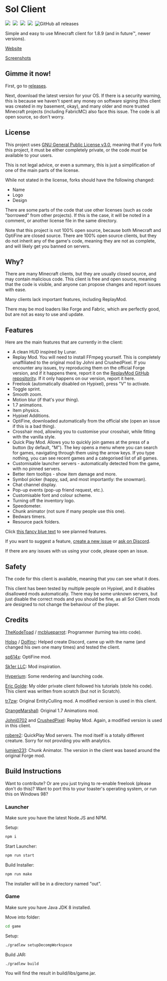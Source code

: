 # Sol Client


<a href="https://github.com/Sol-Client/Client/actions/workflows/build.yml"><img src="https://img.shields.io/github/workflow/status/Sol-Client/Client/build?style=for-the-badge&logo=github&logoColor=white"/></a>&nbsp;
<img src="https://img.shields.io/static/v1?label=you%20didn%27t&message=ask%20for%20this&color=blue&style=for-the-badge"/>&nbsp;
<img src="https://img.shields.io/static/v1?label=minecraft&message=1.8.9&color=brightgreen&style=for-the-badge"/>&nbsp;
<a href="https://discord.gg/QFDGDhcFqu"><img src="https://img.shields.io/discord/886561982872977408?color=5662F6&label=discord&logo=discord&logoColor=white&style=for-the-badge"/></a>&nbsp;
![GitHub all releases](https://img.shields.io/github/downloads/Sol-Client/Client/total?label=Downloads&style=for-the-badge)&nbsp;

Simple and easy to use Minecraft client for 1.8.9 (and in future™, newer versions).

[Website](https://sol-client.github.io/)

[Screenshots](assets/screenshots/README.md)

## Gimme it now!
First, go to [releases](https://github.com/Sol-Client/Client/releases).

Next, download the latest version for your OS. If there is a security warning, this is because we haven't spent any money on software signing (this client was created in my basement, okay), and many older and more trusted Minecraft projects (including FabricMC) also face this issue. The code is all open source, so don't worry.

## License
This project uses [GNU General Public License v3.0](LICENSE), meaning that if you fork this project, it must be either completely private, or the code *must* be available to your users.

This is not legal advice, or even a summary, this is just a simplification of one of the main parts of the license.

While not stated in the license, forks should have the following changed:
- Name
- Logo
- Design

There are some parts of the code that use other licenses (such as code "borrowed" from other projects). If this is the case, it will be noted in a comment, or another license file in the same directory.

Note that this project is not 100% open source, because both Minecraft and OptiFine are closed source. There are 100% open source clients, but they do not inherit any of the game's code, meaning they are not as complete, and will likely get you banned on servers.

## Why?
There are many Minecraft clients, but they are usually closed source, and may contain malicious code. This client is free and open source, meaning that the code is visible, and anyone can propose changes and report issues with ease.

Many clients lack important features, including ReplayMod.

There may be mod loaders like Forge and Fabric, which are perfectly good, but are not as easy to use and update.

## Features

Here are the main features that are currently in the client:

- A clean HUD inspired by Lunar.
- Replay Mod. You will need to install FFmpeg yourself. This is completely unaffiliated to the original mod by Johni and CrushedPixel. If you encounter any issues, try reproducing them on the official Forge version, and if it happens there, report it on the [ReplayMod GitHub repositority](https://github.com/ReplayMod/ReplayMod). If it only happens on our version, report it here.
- Freelook (automatically disabled on Hypixel), press "V" to activate.
- Toggle sprint.
- Smooth zoom.
- Motion blur (if that's your thing).
- 1.7 animations.
- Item physics.
- Hypixel Additions.
- OptiFine, downloaded automatically from the official site (open an issue if this is a bad thing).
- Crosshair mod, allowing you to customise your crosshair, while fitting with the vanilla style.
- Quick Play Mod. Allows you to quickly join games at the press of a button (by default, "M"). The key opens a menu where you can search for games, navigating through them using the arrow keys. If you type nothing, you can see recent games and a categorised list of all games.
- Customisable launcher servers - automatically detected from the game, with no pinned servers.
- Better item tooltips - show item damage and more.
- Symbol picker (happy, sad, and most importantly: the snowman).
- Chat channel display.
- Pop-up events (pop-up friend request, etc.).
- Customisable font and colour scheme.
- Turning off the inventory logo.
- Speedometer.
- Chunk animator (not sure if many people use this one).
- Bedwars timers.
- Resource pack folders.

Click [this fancy blue text](https://github.com/Sol-Client/Client/projects/1) to see planned features.

If you want to suggest a feature, [create a new issue](https://github.com/Sol-Client/Client/issues/new) or [ask on Discord](https://discord.gg/QFDGDhcFqu).

If there are any issues with us using your code, please open an issue.

## Safety
The code for this client is available, meaning that you can see what it does.

This client has been tested by multiple people on Hypixel, and it disables disallowed mods automatically. There may be some unknown servers, but just disable the correct mods and you should be fine, as all Sol Client mods are designed to not change the behaviour of the player.

## Credits
[TheKodeToad](https://github.com/TheKodeToad) / [mcblueparrot](https://mine.ly/mcblueparrot.1): Programmer (turning tea into code).

[Holso](https://github.com/Holso) / [Dolfinc](https://mine.ly/Dolfinc.1): Helped create Discord, came up with the name (and changed his own one many times) and tested the client.

[sp614x](https://github.com/sp614x): OptiFine mod.

[Sk1er LLC](https://github.com/Sk1erLLC): Mod inspiration.

[Hyperium](https://github.com/HyperiumClient/Hyperium): Some rendering and launching code.

[Eric Golde](https://www.youtube.com/c/egold555): My older private client followed his tutorials (stole his code). This client was written from scratch (but not in Scratch).

[tr7zw](https://github.com/tr7zw/EntityCulling): Original EntityCulling mod. A modified version is used in this client.

[OrangeMarshall](https://namemc.com/profile/OrangeMarshall.1): Original 1.7 Animations mod.

[Johni0702](https://github.com/Johni0702) and [CrushedPixel](https://github.com/CrushedPixel): Replay Mod. Again, a modified version is used in this client.

[robere2](https://github.com/robere2): QuickPlay Mod servers. The mod itself is a totally different creature. Sorry for not providing you with analytics.

[lumien231](https://github.com/lumien231): Chunk Animator. The version in the client was based around the original Forge mod.

## Build Instructions

Want to contribute? Or are you just trying to re-enable freelook (please don't do this)? Want to port this to your toaster's operating system, or run this on Windows 98?

### Launcher

Make sure you have the latest Node.JS and NPM.

Setup:
```sh
npm i
```

Start Launcher:
```sh
npm run start
```

Build Installer:
```sh
npm run make
```
The installer will be in a directory named "out".

### Game

Make sure you have Java JDK 8 installed.

Move into folder:
```sh
cd game
```

Setup:
```sh
./gradlew setupDecompWorkspace
```

Build JAR:
```sh
./gradlew build
```
You will find the result in build/libs/game.jar.

